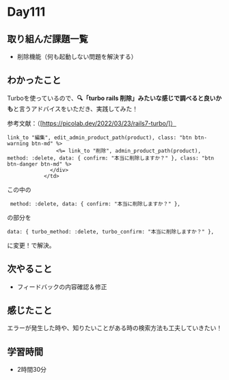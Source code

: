 # Day111
## 取り組んだ課題一覧
- 削除機能（何も起動しない問題を解決する）
## わかったこと
Turboを使っているので、**🔍「turbo rails 削除」みたいな感じで調べると良いかも**と言うアドバイスをいただき、実践してみた！
 
参考文献：（[https://picolab.dev/2022/03/23/rails7-turbo/]）
 
```
link_to "編集", edit_admin_product_path(product), class: "btn btn-warning btn-md" %>
                <%= link_to "削除", admin_product_path(product), method: :delete, data: { confirm: "本当に削除しますか？" }, class: "btn btn-danger btn-md" %>
              </div>
            </td>

```
 
この中の
 
```
 method: :delete, data: { confirm: "本当に削除しますか？" },
```
 
の部分を
 
```
data: { turbo_method: :delete, turbo_confirm: "本当に削除しますか？" },
```
に変更！で解決。
## 次やること
- フィードバックの内容確認＆修正
## 感じたこと
エラーが発生した時や、知りたいことがある時の検索方法も工夫していきたい！
## 学習時間
- 2時間30分
